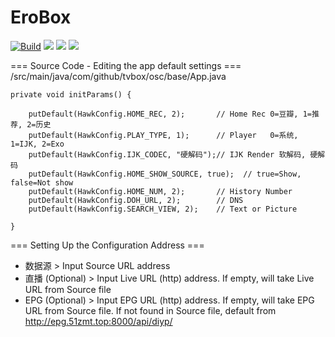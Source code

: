 # EroBox

[![Build](https://github.com/xpfoxs/EroBox/actions/workflows/Auto-Build.yml/badge.svg)](https://github.com/xpfoxs/EroBox/actions/workflows/Auto-Build.yml)
![](https://github.com/xpfoxs/EroBox/actions/workflows/Auto-Build.yml/badge.svg)
![](https://img.shields.io/github/downloads/xpfoxs/EroBox/total)
![](https://img.shields.io/github/v/release/xpfoxs/EroBox)


=== Source Code - Editing the app default settings ===
/src/main/java/com/github/tvbox/osc/base/App.java

    private void initParams() {

        putDefault(HawkConfig.HOME_REC, 2);       // Home Rec 0=豆瓣, 1=推荐, 2=历史
        putDefault(HawkConfig.PLAY_TYPE, 1);      // Player   0=系统, 1=IJK, 2=Exo
        putDefault(HawkConfig.IJK_CODEC, "硬解码");// IJK Render 软解码, 硬解码
        putDefault(HawkConfig.HOME_SHOW_SOURCE, true);  // true=Show, false=Not show
        putDefault(HawkConfig.HOME_NUM, 2);       // History Number
        putDefault(HawkConfig.DOH_URL, 2);        // DNS
        putDefault(HawkConfig.SEARCH_VIEW, 2);    // Text or Picture

    }

=== Setting Up the Configuration Address ===
- 数据源 > Input Source URL address
- 直播 (Optional) > Input Live URL (http) address. If empty, will take Live URL from Source file
- EPG (Optional) > Input EPG URL (http) address. If empty, will take EPG URL from Source file. If not found in Source file, default from http://epg.51zmt.top:8000/api/diyp/

